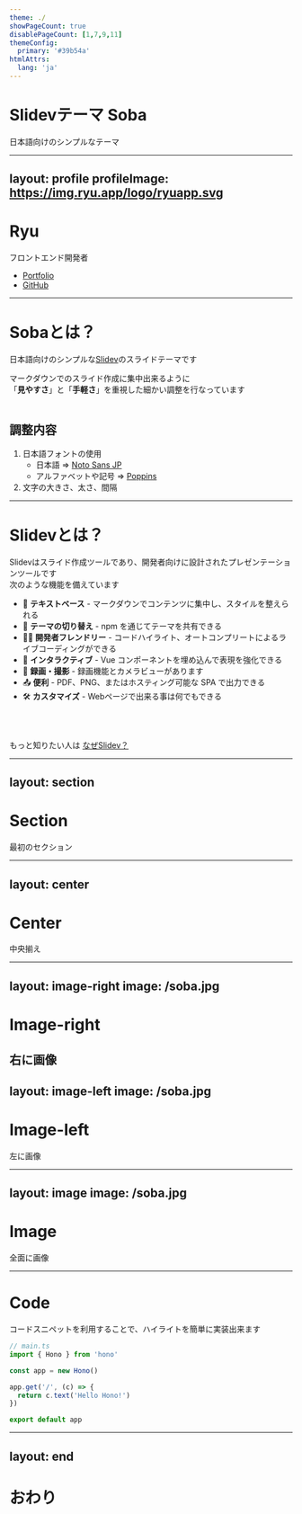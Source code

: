 ```yaml
---
theme: ./
showPageCount: true
disablePageCount: [1,7,9,11]
themeConfig:
  primary: '#39b54a'
htmlAttrs:
  lang: 'ja'
---
```


# Slidevテーマ Soba

日本語向けのシンプルなテーマ

---
layout: profile
profileImage: https://img.ryu.app/logo/ryuapp.svg
---

# Ryu
フロントエンド開発者
- [Portfolio](https://www.ryu.app)
- [GitHub](https://github.com/ryuapp/)

---

# Sobaとは？
日本語向けのシンプルな[Slidev](https://github.com/slidevjs/slidev)のスライドテーマです

マークダウンでのスライド作成に集中出来るように  
「**見やすさ**」と「__手軽さ__」を重視した細かい調整を行なっています  
<br>
## 調整内容
1. 日本語フォントの使用
    - 日本語 ⇒ [Noto Sans JP](https://fonts.google.com/noto/specimen/Noto+Sans+JP)
    - アルファベットや記号 ⇒ [Poppins](https://fonts.google.com/specimen/Poppins)
2. 文字の大きさ、太さ、間隔


---

# Slidevとは？

Slidevはスライド作成ツールであり、開発者向けに設計されたプレゼンテーションツールです  
次のような機能を備えています

- 📝 **テキストベース** - マークダウンでコンテンツに集中し、スタイルを整えられる
- 🎨 **テーマの切り替え** - npm を通じてテーマを共有できる
- 🧑‍💻 **開発者フレンドリー** - コードハイライト、オートコンプリートによるライブコーディングができる
- 🤹 **インタラクティブ** - Vue コンポーネントを埋め込んで表現を強化できる
- 🎥 **録画・撮影** -  録画機能とカメラビューがあります
- 📤 **便利** - PDF、PNG、またはホスティング可能な SPA で出力できる
- 🛠 **カスタマイズ** - Webページで出来る事は何でもできる

<br>
<br>

もっと知りたい人は [なぜSlidev？](https://ja.sli.dev/guide/why.html)

---
layout: section
---

# Section
最初のセクション

---
layout: center
---

# Center
中央揃え

---
layout: image-right
image: /soba.jpg
---

# Image-right
右に画像
---
layout: image-left
image: /soba.jpg
---

# Image-left
左に画像

---
layout: image
image: /soba.jpg
---

# Image
全面に画像

---

# Code
コードスニペットを利用することで、ハイライトを簡単に実装出来ます
```ts {|4|6-8|}
// main.ts
import { Hono } from 'hono'

const app = new Hono()

app.get('/', (c) => {
  return c.text('Hello Hono!')
})

export default app
```

---
layout: end
---

# おわり

